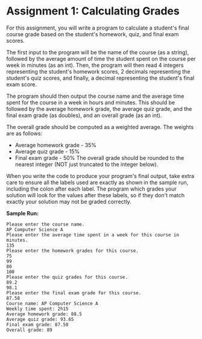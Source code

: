 # Assignment 1: Calculating Grades

For this assignment, you will write a program to calculate a student's final course grade based on the student's homework, quiz, and final exam scores.

The first input to the program will be the name of the course (as a string), followed by the average amount of time the student spent on the course per week in minutes (as an int). Then, the program will then read 4 integers representing the student's homework scores, 2 decimals representing the student's quiz scores, and finally, a decimal representing the student's final exam score.

The program should then output the course name and the average time spent for the course in a week in hours and minutes. This should be followed by the average homework grade, the average quiz grade, and the final exam grade (as doubles), and an overall grade (as an int).

The overall grade should be computed as a weighted average. The weights are as follows:
* Average homework grade - 35%
* Average quiz grade - 15%
* Final exam grade - 50%
The overall grade should be rounded to the nearest integer (NOT just truncated to the integer below).

When you write the code to produce your program's final output, take extra care to ensure all the labels used are exactly as shown in the sample run, including the colon after each label. The program which grades your solution will look for the values after these labels, so if they don't match exactly your solution may not be graded correctly.

**Sample Run:**

```
Please enter the course name.
AP Computer Science A
Please enter the average time spent in a week for this course in minutes.
135
Please enter the homework grades for this course.
75
99
80
100
Please enter the quiz grades for this course.
89.2
98.1
Please enter the final exam grade for this course.
87.58
Course name: AP Computer Science A
Weekly time spent: 2h15
Average homework grade: 88.5
Average quiz grade: 93.65
Final exam grade: 87.58
Overall grade: 89
```
